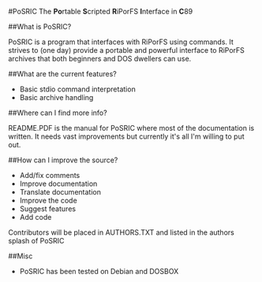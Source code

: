 #PoSRIC
The **Po**rtable **S**cripted **R**iPorFS **I**nterface in **C**89

##What is PoSRIC?

PoSRIC is a program that interfaces with RiPorFS using commands. It strives to
(one day) provide a portable and powerful interface to RiPorFS archives that
both beginners and DOS dwellers can use.

##What are the current features?

 * Basic stdio command interpretation
 * Basic archive handling

##Where can I find more info?

README.PDF is the manual for PoSRIC where most of the documentation is written.
It needs vast improvements but currently it's all I'm willing to put out.

##How can I improve the source?

 * Add/fix comments
 * Improve documentation
 * Translate documentation
 * Improve the code
 * Suggest features
 * Add code

Contributors will be placed in AUTHORS.TXT and listed in the authors splash of
PoSRIC

##Misc

 * PoSRIC has been tested on Debian and DOSBOX
